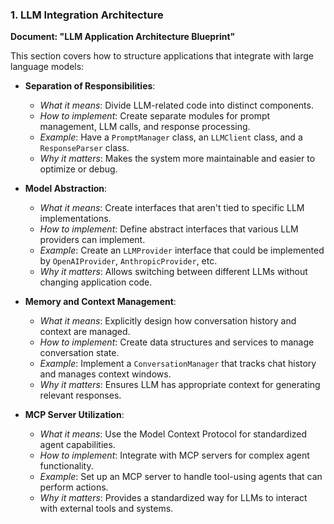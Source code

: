 
### 1. LLM Integration Architecture
**Document: "LLM Application Architecture Blueprint"**

This section covers how to structure applications that integrate with large language models:

- **Separation of Responsibilities**: 
  - *What it means*: Divide LLM-related code into distinct components.
  - *How to implement*: Create separate modules for prompt management, LLM calls, and response processing.
  - *Example*: Have a `PromptManager` class, an `LLMClient` class, and a `ResponseParser` class.
  - *Why it matters*: Makes the system more maintainable and easier to optimize or debug.

- **Model Abstraction**: 
  - *What it means*: Create interfaces that aren't tied to specific LLM implementations.
  - *How to implement*: Define abstract interfaces that various LLM providers can implement.
  - *Example*: Create an `LLMProvider` interface that could be implemented by `OpenAIProvider`, `AnthropicProvider`, etc.
  - *Why it matters*: Allows switching between different LLMs without changing application code.

- **Memory and Context Management**: 
  - *What it means*: Explicitly design how conversation history and context are managed.
  - *How to implement*: Create data structures and services to manage conversation state.
  - *Example*: Implement a `ConversationManager` that tracks chat history and manages context windows.
  - *Why it matters*: Ensures LLM has appropriate context for generating relevant responses.

- **MCP Server Utilization**: 
  - *What it means*: Use the Model Context Protocol for standardized agent capabilities.
  - *How to implement*: Integrate with MCP servers for complex agent functionality.
  - *Example*: Set up an MCP server to handle tool-using agents that can perform actions.
  - *Why it matters*: Provides a standardized way for LLMs to interact with external tools and systems.
